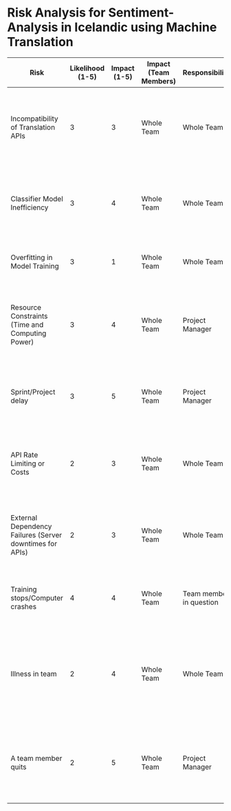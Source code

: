 # Risk Analysis for Sentiment-Analysis in Icelandic using Machine Translation

| Risk | Likelihood (1-5) | Impact (1-5) | Impact (Team Members) | Responsibility | Mitigation Strategy |
| --- | --- | --- | --- | --- | --- |
| Incompatibility of Translation APIs | 3   | 3   | Whole Team | Whole Team | Have fallback methods for each API, and make the system modular to easily swap out one service for another. |
| Classifier Model Inefficiency | 3   | 4   | Whole Team | Whole Team | Use baseline models for initial testing before using more complex models like BERT, roBERTa, and IceBERT. |
| Overfitting in Model Training | 3   | 1   | Whole Team | Whole Team | Utilize techniques such as cross-validation and dropout layers. |
| Resource Constraints (Time and Computing Power) | 3   | 4   | Whole Team | Project Manager | Prioritize key features and models that are critical to the project. Consider using cloud computing resources. |
| Sprint/Project delay | 3   | 5   | Whole Team | Project Manager | Implement Agile methodologies for better time management and frequent reassessments. |
| API Rate Limiting or Costs | 2   | 3   | Whole Team | Whole Team | Caching translated data and batch processing could help in minimizing the number of API calls. |
| External Dependency Failures (Server downtimes for APIs) | 2   | 3   | Whole Team | Whole Team | Have a contingency plan, such as a local translation model or other fallback options. |
| Training stops/Computer crashes | 4   | 4   | Whole Team | Team member in question | Regular backups and distributed training could mitigate this risk. |
| Illness in team | 2   | 4   | Whole Team | Whole Team | Cross-training and comprehensive documentation can help other team members pick up the slack. Tries not getting other team members sick. |
| A team member quits | 2   | 5   | Whole Team | Project Manager | Having a documented and modular project architecture allows for easier transition of responsibilities. |
